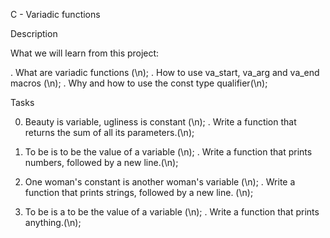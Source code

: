 C - Variadic functions

Description 

What we will learn from this project:

. What are variadic functions (\n);
. How to use va_start, va_arg and va_end macros (\n);
. Why and how to use the const type qualifier(\n);

Tasks

0. Beauty is variable, ugliness is constant (\n);
. Write a function that returns the sum of all its parameters.(\n);

1. To be is to be the value of a variable (\n);
. Write a function that prints numbers, followed by a new line.(\n);

2. One woman's constant is another woman's variable (\n);
. Write a function that prints strings, followed by a new line. (\n);

3. To be is a to be the value of a variable (\n);
. Write a function that prints anything.(\n);

